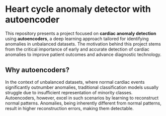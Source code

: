 # Heart cycle anomaly detector with autoencoder

This repository presents a project focused on **cardiac anomaly detection** using **autoencoders**, a deep learning approach tailored for identifying anomalies in unbalanced datasets. The motivation behind this project stems from the critical importance of early and accurate detection of cardiac anomalies to improve patient outcomes and advance diagnostic technology.

## Why autoencoders?
In the context of unbalanced datasets, where normal cardiac events significantly outnumber anomalies, traditional classification models usually struggle due to insufficient representation of minority classes. Autoencoders, however, excel in such scenarios by learning to reconstruct normal patterns. Anomalies, being inherently different from normal patterns, result in higher reconstruction errors, making them detectable.